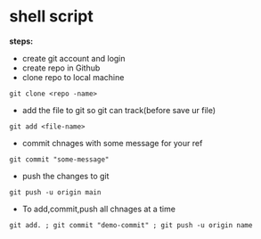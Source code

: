 # shell script
**steps:**
* create git account and login
* create repo in Github
* clone repo to local machine
```
git clone <repo -name>
```
* add the file to git so git can track(before save ur file)
```
git add <file-name>
```
* commit chnages with some message for your ref
```
git commit "some-message"
```
* push the changes to git
```
git push -u origin main
```
* To add,commit,push all chnages at a time
```
git add. ; git commit "demo-commit" ; git push -u origin name
```

